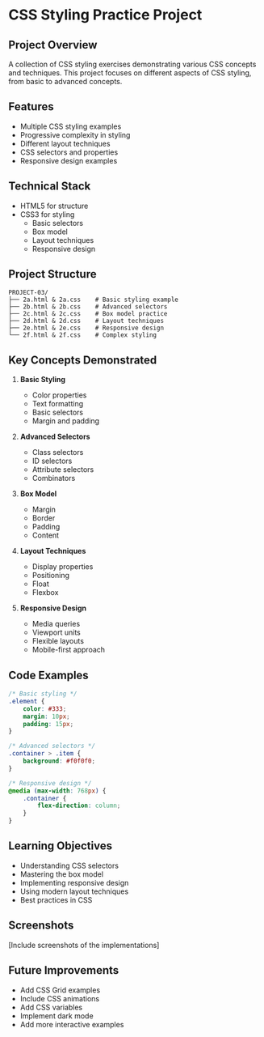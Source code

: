 # CSS Styling Practice Project

## Project Overview
A collection of CSS styling exercises demonstrating various CSS concepts and techniques. This project focuses on different aspects of CSS styling, from basic to advanced concepts.

## Features
- Multiple CSS styling examples
- Progressive complexity in styling
- Different layout techniques
- CSS selectors and properties
- Responsive design examples

## Technical Stack
- HTML5 for structure
- CSS3 for styling
  - Basic selectors
  - Box model
  - Layout techniques
  - Responsive design

## Project Structure
```
PROJECT-03/
├── 2a.html & 2a.css    # Basic styling example
├── 2b.html & 2b.css    # Advanced selectors
├── 2c.html & 2c.css    # Box model practice
├── 2d.html & 2d.css    # Layout techniques
├── 2e.html & 2e.css    # Responsive design
└── 2f.html & 2f.css    # Complex styling
```

## Key Concepts Demonstrated
1. **Basic Styling**
   - Color properties
   - Text formatting
   - Basic selectors
   - Margin and padding

2. **Advanced Selectors**
   - Class selectors
   - ID selectors
   - Attribute selectors
   - Combinators

3. **Box Model**
   - Margin
   - Border
   - Padding
   - Content

4. **Layout Techniques**
   - Display properties
   - Positioning
   - Float
   - Flexbox

5. **Responsive Design**
   - Media queries
   - Viewport units
   - Flexible layouts
   - Mobile-first approach

## Code Examples
```css
/* Basic styling */
.element {
    color: #333;
    margin: 10px;
    padding: 15px;
}

/* Advanced selectors */
.container > .item {
    background: #f0f0f0;
}

/* Responsive design */
@media (max-width: 768px) {
    .container {
        flex-direction: column;
    }
}
```

## Learning Objectives
- Understanding CSS selectors
- Mastering the box model
- Implementing responsive design
- Using modern layout techniques
- Best practices in CSS

## Screenshots
[Include screenshots of the implementations]

## Future Improvements
- Add CSS Grid examples
- Include CSS animations
- Add CSS variables
- Implement dark mode
- Add more interactive examples